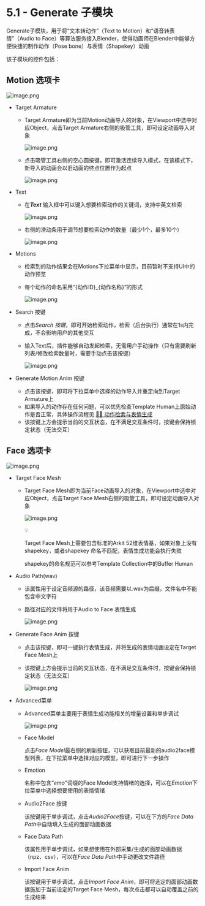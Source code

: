 # 5.1 - Generate 子模块

Generate子模块，用于将“文本转动作”（Text to Motion）和“语音转表情”（Audio to Face）等算法服务接入Blender，使得动画师在Blender中能够方便快捷的制作动作（Pose bone）与表情（Shapekey）动画

该子模块的控件包括：

## Motion 选项卡

![image.png](https://prod-files-secure.s3.us-west-2.amazonaws.com/377f2602-1acb-4b9b-b8c9-0b4eab3f6e7a/01ad1727-45da-4123-a651-3b6f205052eb/image.png)

- Target Armature
  - Target Armature即为当前Motion动画导入的对象，在Viewport中选中对应Object，点击Target Armature右侧的吸管工具，即可设定动画导入对象

    ![image.png](https://prod-files-secure.s3.us-west-2.amazonaws.com/377f2602-1acb-4b9b-b8c9-0b4eab3f6e7a/3169396b-0cf9-4d4f-a88d-fc4adc36bdee/image.png)

  - 点击吸管工具右侧的空心圆按键，即可激活连续导入模式，在该模式下，新导入的动画会以旧动画的终点位置作为起点

    ![image.png](https://prod-files-secure.s3.us-west-2.amazonaws.com/377f2602-1acb-4b9b-b8c9-0b4eab3f6e7a/378cec50-d56c-4102-8284-abcedbfb7ee3/image.png)

- Text
  - 在***Text*** 输入框中可以键入想要检索动作的关键词，支持中英文检索

    ![image.png](https://prod-files-secure.s3.us-west-2.amazonaws.com/377f2602-1acb-4b9b-b8c9-0b4eab3f6e7a/5a75134f-1dc4-4d2b-b0b1-efefcf984a53/image.png)

  - 右侧的滑动条用于调节想要检索动作的数量（最少1个，最多10个）

    ![image.png](https://prod-files-secure.s3.us-west-2.amazonaws.com/377f2602-1acb-4b9b-b8c9-0b4eab3f6e7a/500eaf1b-6bd9-4524-9a06-5fbb4c67760f/image.png)

- Motions
  - 检索到的动作结果会在Motions下拉菜单中显示，目前暂时不支持UI中的动作预览
  - 每个动作的命名采用“{动作ID}_{动作名称}”的形式

    ![image.png](https://prod-files-secure.s3.us-west-2.amazonaws.com/377f2602-1acb-4b9b-b8c9-0b4eab3f6e7a/1cf925d3-b081-45bb-825a-65c2ea240f95/image.png)

- Search 按键
  - 点击*Search 按键*，即可开始检索动作，检索（后台执行）通常在1s内完成，不会影响用户的其他交互
  - 输入Text后，插件能够自动发起检索，无需用户手动操作（只有需要刷新列表/修改检索数量时，需要手动点击该按键）

    ![image.png](https://prod-files-secure.s3.us-west-2.amazonaws.com/377f2602-1acb-4b9b-b8c9-0b4eab3f6e7a/992db140-bedf-4ba2-826d-2488f3e5ea80/image.png)

- Generate Motion Anim 按键
  - 点击该按键，即可将下拉菜单中选择的动作导入并重定向到Target Armature上
  - 如果导入的动作存在任何问题，可以优先检查Template Human上原始动作是否正常，具体操作流程见 [🤾🏻 动作检索与表情生成](https://www.notion.so/176ec1cf5e3e80c6bd4efe8fe4f2955c?pvs=21)
  - 该按键上方会提示当前的交互状态，在不满足交互条件时，按键会保持锁定状态（无法交互）

## Face 选项卡

![image.png](https://prod-files-secure.s3.us-west-2.amazonaws.com/377f2602-1acb-4b9b-b8c9-0b4eab3f6e7a/92c0e1ec-3646-4b5b-9da9-978be61b2597/image.png)

- Target Face Mesh
  - Target Face Mesh即为当前Face动画导入的对象，在Viewport中选中对应Object，点击Target Face Mesh右侧的吸管工具，即可设定动画导入对象

    ![image.png](https://prod-files-secure.s3.us-west-2.amazonaws.com/377f2602-1acb-4b9b-b8c9-0b4eab3f6e7a/2561feeb-0bf6-452b-b05b-cad65c53a4fe/image.png)

    <aside>
    💡

    Target Face Mesh上需要包含标准的Arkit 52维表情基，如果对象上没有shapekey，或者shapekey 命名不匹配，表情生成功能会执行失败

    shapekey的命名规范可以参考Template Collection中的Buffer Human

    </aside>

- Audio Path(wav)
  - 该属性用于设定音频源的路径，该音频需要以.wav为后缀，文件名中不能包含中文字符
  - 路径对应的文件将用于Audio to Face 表情生成

    ![image.png](https://prod-files-secure.s3.us-west-2.amazonaws.com/377f2602-1acb-4b9b-b8c9-0b4eab3f6e7a/1ceed466-be85-4f2f-a640-6d20f29ad9a0/image.png)

- Generate Face Anim 按键
  - 点击该按键，即可一键执行表情生成，并将生成的表情动画设定在Target Face Mesh上
  - 该按键上方会提示当前的交互状态，在不满足交互条件时，按键会保持锁定状态（无法交互）

    ![image.png](https://prod-files-secure.s3.us-west-2.amazonaws.com/377f2602-1acb-4b9b-b8c9-0b4eab3f6e7a/62fcd0a4-e690-4387-aec1-6c4046fb6944/image.png)

- Advanced菜单
  - Advanced菜单主要用于表情生成功能相关的增量设置和单步调试

    ![image.png](https://prod-files-secure.s3.us-west-2.amazonaws.com/377f2602-1acb-4b9b-b8c9-0b4eab3f6e7a/8c4b1c7b-89ab-4067-9cd5-3f9c02b2be00/image.png)

  - Face Model

    点击*Face Model*最右侧的刷新按钮，可以获取目前最新的audio2face模型列表，在下拉菜单中选择对应的模型，即可进行下一步操作

  - Emotion

    名称中包含“*emo*”词缀的Face Model支持情绪的选择，可以在*Emotion*下拉菜单中选择想要使用的表情情绪

  - Audio2Face 按键

    该按键用于单步调试，点击*Audio2Face*按键，可以在下方的*Face Data Path*中自动填入生成的面部动画数据

  - Face Data Path

    该属性用于单步调试，如果想使用在外部采集/生成的面部动画数据（npz、csv），可以在*Face Data Path*中手动更改文件路径

  - Import Face Anim

    该按键用于单步调试，点击*Import Face Anim*，即可将选定的面部动画数据施加于当前设定的Target Face Mesh，每次点击都可以自动覆盖之前的生成结果
